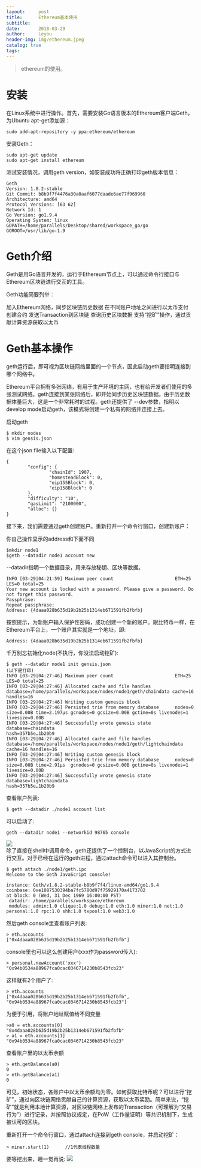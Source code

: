 ```yaml
---
layout:     post
title:      Ethereum基本使用
subtitle:  
date:       2018-03-29
author:     Leyou
header-img: img/ethereum.jpeg
catalog: true
tags:
---
```


> ethereum的使用。

# 安装
在Linux系统中进行操作。首先，需要安装Go语言版本的Ethereum客户端Geth。为Ubuntu apt-get添加源：
```
sudo add-apt-repository -y ppa:ethereum/ethereum
```
安装Geth：
```
sudo apt-get update
sudo apt-get install ethereum
```
测试安装情况，调用geth version，如安装成功将正确打印geth版本信息：
```
Geth
Version: 1.8.2-stable
Git Commit: b8b9f7f4476a30a0aaf6077daade6ae77f969960
Architecture: amd64
Protocol Versions: [63 62]
Network Id: 1
Go Version: go1.9.4
Operating System: linux
GOPATH=/home/parallels/Desktop/shared/workspace_go/go
GOROOT=/usr/lib/go-1.9
```
# Geth介绍
Geth是用Go语言开发的，运行于Ethereum节点上，可以通过命令行接口与Ethereum区块链进行交互的工具。

Geth功能简要列举：

加入Ethereum网络，同步区块链历史数据
在不同账户地址之间进行以太币支付
创建合约
发送Transaction到区块链
查询历史区块数据
支持“挖矿”操作，通过贡献计算资源获取以太币

# Geth基本操作
geth运行后，即可视为区块链网络里面的一个节点，因此启动geth要指明连接到哪个网络中。

Ethereum平台拥有多张网络，有用于生产环境的主网，也有给开发者们使用的多张测试网络。geth连接到某张网络后，即开始同步历史区块链数据。由于历史数据体量巨大，这是一个非常耗时的过程。geth还提供了 --dev参数，指明以develop mode启动geth，该模式将创建一个私有的网络并连接上去。

启动geth
```
$ mkdir nodes
$ vim gensis.json
```
在这个json file输入以下配置:
```
{
        "config": {
                "chainId": 1907,
                "homesteadBlock": 0,
                "eip155Block": 0,
                "eip158Block": 0
        },
        "difficulty": "10",
        "gasLimit": "2100000",
        "alloc": {}
}
```
接下来，我们需要通过geth创建账户。重新打开一个命令行窗口，创建新账户：

你自己操作显示的address和下面不同
```
$mkdir node1
$geth --datadir node1 account new
```
--datadir指明一个数据目录，用来存放秘钥、区块等数据。
```
INFO [03-29|04:21:59] Maximum peer count                       ETH=25 LES=0 total=25
Your new account is locked with a password. Please give a password. Do not forget this password.
Passphrase: 
Repeat passphrase: 
Address: {4daaa028b635d19b2b25b1314eb671591fb2fbfb}
```
按照提示，为新账户输入保护性密码，成功创建一个新的账户。跟比特币一样，在Ethereum平台上，一个账户其实就是一个地址，即:<br>
```
Address: {4daaa028b635d19b2b25b1314eb671591fb2fbfb}

```
千万别忘初始化node(不执行，你没法启动挖矿):
```
$ geth --datadir node1 init gensis.json
(以下是打印)
INFO [03-29|04:27:46] Maximum peer count                       ETH=25 LES=0 total=25
INFO [03-29|04:27:46] Allocated cache and file handles         database=/home/parallels/workspace/nodes/node1/geth/chaindata cache=16 handles=16
INFO [03-29|04:27:46] Writing custom genesis block 
INFO [03-29|04:27:46] Persisted trie from memory database      nodes=0 size=0.00B time=2.197µs gcnodes=0 gcsize=0.00B gctime=0s livenodes=1 livesize=0.00B
INFO [03-29|04:27:46] Successfully wrote genesis state         database=chaindata                                            hash=357b5e…1b20b9
INFO [03-29|04:27:46] Allocated cache and file handles         database=/home/parallels/workspace/nodes/node1/geth/lightchaindata cache=16 handles=16
INFO [03-29|04:27:46] Writing custom genesis block 
INFO [03-29|04:27:46] Persisted trie from memory database      nodes=0 size=0.00B time=2.91µs  gcnodes=0 gcsize=0.00B gctime=0s livenodes=1 livesize=0.00B
INFO [03-29|04:27:46] Successfully wrote genesis state         database=lightchaindata                                            hash=357b5e…1b20b9
```


查看账户列表:<br>
```
$ geth --datadir ./node1 account list
```
可以启动了:
```
geth --datadir node1 --networkid 98765 console
```
![](https://raw.githubusercontent.com/LeyouHong/LeyouHong.github.io/master/img/geth-start.jpeg)<br>
除了直接在shell中调用命令，geth还提供了一个控制台，以JavaScript的方式进行交互。对于已经在运行的geth进程，通过attach命令可以进入其控制台。<br>
```
$ geth attach ./node1/geth.ipc 
Welcome to the Geth JavaScript console!

instance: Geth/v1.8.2-stable-b8b9f7f4/linux-amd64/go1.9.4
coinbase: 0xe1087530394ba7fc5780d97f75929170a4173702
at block: 0 (Wed, 31 Dec 1969 16:00:00 PST)
 datadir: /home/parallels/workspace/ethereum
 modules: admin:1.0 clique:1.0 debug:1.0 eth:1.0 miner:1.0 net:1.0 personal:1.0 rpc:1.0 shh:1.0 txpool:1.0 web3:1.0
```
然后geth console里查看账户列表:
```
> eth.accounts
["0x4daaa028b635d19b2b25b1314eb671591fb2fbfb"]
```
console里也可以这么创建用户(xxx作为password传入):<br>
```
> personal.newAccount('xxx')
"0x94b0534a88967fca0cac0346714230b8543fcb23"
```
这样就有2个用户了:<br>
```
> eth.accounts
["0x4daaa028b635d19b2b25b1314eb671591fb2fbfb", "0x94b0534a88967fca0cac0346714230b8543fcb23"]
```
为便于引用，将账户地址赋值给不同变量<br>
```
>a0 = eth.accounts[0]
"0x4daaa028b635d19b2b25b1314eb671591fb2fbfb"
> a1 = eth.accounts[1]
"0x94b0534a88967fca0cac0346714230b8543fcb23"
```
查看账户里的以太币余额<br>
```
> eth.getBalance(a0)
0
> eth.getBalance(a1)
0
```
可见，初始状态，各账户中以太币余额均为零。如何获取比特币呢？可以进行“挖矿”，通过向区块链网络贡献自己的计算资源，获取以太币奖励。简单来说，“挖矿”就是利用本地计算资源，对区块链网络上发布的Transaction（可理解为“交易行为”）进行记录，并按照协议规定，在PoW（工作量证明）等共识机制下，生成被认可的区块。

重新打开一个命令行窗口，通过attach连接到geth console，并启动挖矿：
```
> miner.start(1)      //1代表线程数量

```
要等挖出来，睡一觉再说:
![](https://raw.githubusercontent.com/LeyouHong/LeyouHong.github.io/master/img/mining.jpeg)<br>
